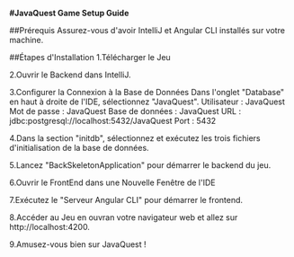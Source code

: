 **#JavaQuest Game Setup Guide**

##Prérequis
Assurez-vous d'avoir IntelliJ et Angular CLI installés sur votre machine.

##Étapes d'Installation
1.Télécharger le Jeu

2.Ouvrir le Backend dans IntelliJ.

3.Configurer la Connexion à la Base de Données
Dans l'onglet "Database" en haut à droite de l'IDE, sélectionnez "JavaQuest".
Utilisateur : JavaQuest
Mot de passe : JavaQuest
Base de données : JavaQuest
URL : jdbc:postgresql://localhost:5432/JavaQuest
Port : 5432

4.Dans la section "initdb", sélectionnez et exécutez les trois fichiers d'initialisation de la base de données.

5.Lancez "BackSkeletonApplication" pour démarrer le backend du jeu.

6.Ouvrir le FrontEnd dans une Nouvelle Fenêtre de l'IDE

7.Exécutez le "Serveur Angular CLI" pour démarrer le frontend.

8.Accéder au Jeu en ouvran votre navigateur web et allez sur http://localhost:4200.

9.Amusez-vous bien sur JavaQuest !
